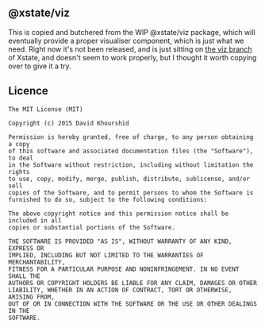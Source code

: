 ## @xstate/viz

This is copied and butchered from the WIP @xstate/viz package, which will eventually provide a proper visualiser component, which is just what we need. Right now it's not been released, and is just sitting on [the viz branch](https://github.com/davidkpiano/xstate/tree/viz) of Xstate, and doesn't seem to work properly, but I thought it worth copying over to give it a try.

## Licence

```
The MIT License (MIT)

Copyright (c) 2015 David Khourshid

Permission is hereby granted, free of charge, to any person obtaining a copy
of this software and associated documentation files (the "Software"), to deal
in the Software without restriction, including without limitation the rights
to use, copy, modify, merge, publish, distribute, sublicense, and/or sell
copies of the Software, and to permit persons to whom the Software is
furnished to do so, subject to the following conditions:

The above copyright notice and this permission notice shall be included in all
copies or substantial portions of the Software.

THE SOFTWARE IS PROVIDED "AS IS", WITHOUT WARRANTY OF ANY KIND, EXPRESS OR
IMPLIED, INCLUDING BUT NOT LIMITED TO THE WARRANTIES OF MERCHANTABILITY,
FITNESS FOR A PARTICULAR PURPOSE AND NONINFRINGEMENT. IN NO EVENT SHALL THE
AUTHORS OR COPYRIGHT HOLDERS BE LIABLE FOR ANY CLAIM, DAMAGES OR OTHER
LIABILITY, WHETHER IN AN ACTION OF CONTRACT, TORT OR OTHERWISE, ARISING FROM,
OUT OF OR IN CONNECTION WITH THE SOFTWARE OR THE USE OR OTHER DEALINGS IN THE
SOFTWARE.

```
